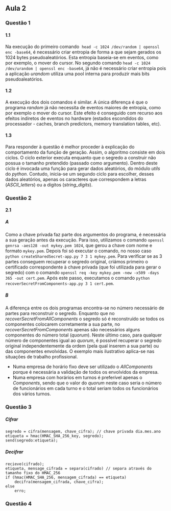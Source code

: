 ## Aula 2

### Questão 1

#### 1.1
Na execução do primeiro comando  ```head -c 1024 /dev/random | openssl enc -base64```, é necessário criar entropia de forma a que sejam gerados os 1024 bytes pseudoaleatórios. Esta entropia baseia-se em eventos, como por exemplo, o mover do cursor. No segundo comando ```head -c 1024 /dev/urandom | openssl enc -base64```, já não é necessário criar entropia pois a aplicação *urandom* utiliza uma pool interna para produzir mais bits pseudoaleatórios.

#### 1.2
A execução dos dois comandos é similar. A única diferença é que o programa *random* já não necessita de eventos maiores de entropia, como por exemplo o mover do cursor. Este efeito é conseguido com recurso aos efeitos indiretos de eventos no hardware (estados escondidos do processador - caches, branch predictors, memory translation tables, etc).

#### 1.3
Para responder à questão é melhor proceder à explicação do comportamento da função de geração. Assim, o algoritmo consiste em dois ciclos. O ciclo exterior executa enquanto que o segredo a construir não possua o tamanho pretendido (passado como argumento). Dentro deste ciclo é invocada uma função para gerar dados aleatórios, do módulo *utils* do *python*. Contudo, inicia-se um segundo ciclo para escolher, desses dados aleatórios, apenas os caracteres que correspondem a letras (*ASCII_letters*) ou a dígitos (*string_digits*).

### Questão 2

#### 2.1

##### A
Como a chave privada faz parte dos argumentos do programa, é necessária a sua geração antes da execução. Para isso, utilizamos o comando ```openssl genrsa -aes128 -out mykey.pem 1024```, que gerou a chave com nome e formato ```mykey.pem```. Depois foi só executar o comando, no nosso caso ```python createSharedSecret-app.py 7 3 1 mykey.pem```.
Para verificar se as 3 partes conseguem recuperar o segredo original, criámos primeiro o certificado correspondente à chave privada (que foi utilizada para gerar o segredo) com o comando ```openssl req -key mykey.pem -new -x509 -days 365 -out cert.pem```. Após este passo, executamos o comando ```python recoverSecretFromComponents-app.py 3 1 cert.pem```.

##### B
A diferença entre os dois programas encontra-se no número necessário de partes para reconstruir o segredo. Enquanto que no *recoverSecretFromAllComponents* o segredo só é reconstruído se todos os componentes colocarem corretamente a sua parte, no *recoverSecretFromComponents* apenas são necessários alguns componentes do número total (*quorum*). Neste último caso, para qualquer número de componentes igual ao *quorum*, é possível recuperar o segredo original independentemente da ordem (pela qual inserem a sua parte) ou das componentes envolvidas.
O exemplo mais ilustrativo aplica-se nas situações de trabalho profissional.
- Numa empresa de horário fixo deve ser utilizado o *AllComponents* porque é necessária a validação de todos os envolvidos da empresa.
- Numa empresa com horários em turnos é preferível apenas o *Components*, sendo que o valor do *quorum* neste caso seria o número de funcionários em cada turno e o total seriam todos os funcionários dos vários turnos.

### Questão 3
##### Cifrar
```
segredo = cifra(mensagem, chave_cifra); // chave privada dia.mes.ano
etiqueta = hmac(HMAC_SHA_256_key, segredo);
send(segredo:etiqueta);
```
##### Decifrar
```
recieve(cifrado);
etiqueta, mensage_cifrada = separa(cifrado) // separa através do tamanho fixo do HMAC_256
if (hmac(HMAC_SHA_256, mensagem_cifrada) == etiqueta)
	decifra(mensagem_cifrada, chave_cifra);
else
	erro;
```

### Questão 4
